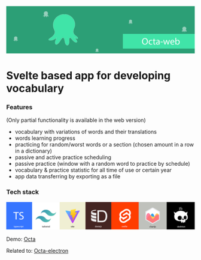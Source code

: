 <img src="./github extras/github repository poster.jpg">

# Svelte based app for developing vocabulary

### Features

(Only partial functionality is available in the web version)
*  vocabulary with variations of words and their translations
*  words learning progress
*  practicing for random/worst words or a section (chosen amount in a row in a dictionary)
*  passive and active practice scheduling 
*  passive practice (window with a random word to practice by schedule)
*  vocabulary & practice statistic for all time of use or certain year
*  app data transferring by exporting as a file

### Tech stack

<img src="./github extras/tech-stack.jpg" alt="tech stack list">

Demo: <a href="https://mero-plaform.github.io/octa-web-build/"> Octa </a>

Related to: <a href="https://github.com/Mero-Plaform/octa-electron"> Octa-electron </a>
